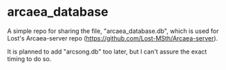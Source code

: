 # arcaea_database
A simple repo for sharing the file, "arcaea_database.db", which is used for Lost's Arcaea-server repo (https://github.com/Lost-MSth/Arcaea-server).

It is planned to add "arcsong.db" too later, but I can't assure the exact timing to do so.
